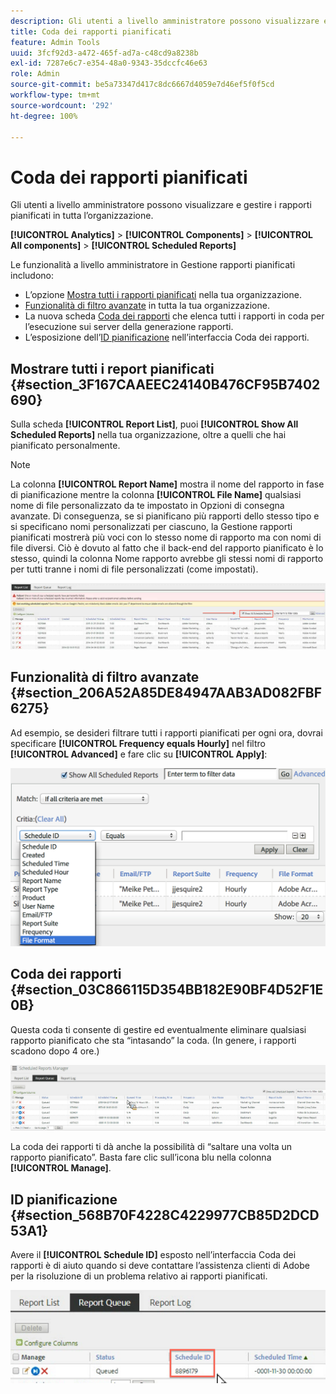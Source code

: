 ```yaml
---
description: Gli utenti a livello amministratore possono visualizzare e gestire i rapporti pianificati in tutta l’organizzazione.
title: Coda dei rapporti pianificati
feature: Admin Tools
uuid: 3fcf92d3-a472-465f-ad7a-c48cd9a8238b
exl-id: 7287e6c7-e354-48a0-9343-35dccfc46e63
role: Admin
source-git-commit: be5a73347d417c8dc6667d4059e7d46ef5f0f5cd
workflow-type: tm+mt
source-wordcount: '292'
ht-degree: 100%

---
```


# Coda dei rapporti pianificati

Gli utenti a livello amministratore possono visualizzare e gestire i rapporti pianificati in tutta l’organizzazione.

**[!UICONTROL Analytics]** > **[!UICONTROL Components]** > **[!UICONTROL All components]** > **[!UICONTROL Scheduled Reports]**

Le funzionalità a livello amministratore in Gestione rapporti pianificati includono:

* L’opzione [Mostra tutti i rapporti pianificati](/help/components/scheduled-reports-admin.md#section_3F167CAAEEC24140B476CF95B7402690) nella tua organizzazione.
* [Funzionalità di filtro avanzate](/help/components/scheduled-reports-admin.md#section_206A52A85DE84947AAB3AD082FBF6275) in tutta la tua organizzazione.
* La nuova scheda [Coda dei rapporti](/help/components/scheduled-reports-admin.md#section_03C866115D354BB182E90BF4D52F1E0B) che elenca tutti i rapporti in coda per l’esecuzione sui server della generazione rapporti.
* L’esposizione dell’[ID pianificazione](/help/components/scheduled-reports-admin.md#section_568B70F4228C4229977CB85D2DCD53A1) nell’interfaccia Coda dei rapporti.

## Mostrare tutti i report pianificati {#section_3F167CAAEEC24140B476CF95B7402690}

Sulla scheda **[!UICONTROL Report List]**, puoi **[!UICONTROL Show All Scheduled Reports]** nella tua organizzazione, oltre a quelli che hai pianificato personalmente.

>[!NOTE]
>
>La colonna **[!UICONTROL Report Name]** mostra il nome del rapporto in fase di pianificazione mentre la colonna **[!UICONTROL File Name]** qualsiasi nome di file personalizzato da te impostato in Opzioni di consegna avanzate. Di conseguenza, se si pianificano più rapporti dello stesso tipo e si specificano nomi personalizzati per ciascuno, la Gestione rapporti pianificati mostrerà più voci con lo stesso nome di rapporto ma con nomi di file diversi. Ciò è dovuto al fatto che il back-end del rapporto pianificato è lo stesso, quindi la colonna Nome rapporto avrebbe gli stessi nomi di rapporto per tutti tranne i nomi di file personalizzati (come impostati).

![](assets/show_all_scheduled_reports.png)

## Funzionalità di filtro avanzate {#section_206A52A85DE84947AAB3AD082FBF6275}

Ad esempio, se desideri filtrare tutti i rapporti pianificati per ogni ora, dovrai specificare **[!UICONTROL Frequency equals Hourly]** nel filtro **[!UICONTROL Advanced]** e fare clic su **[!UICONTROL Apply]**:

![](assets/advanced_filtering_schedl_reports.png)

## Coda dei rapporti {#section_03C866115D354BB182E90BF4D52F1E0B}

Questa coda ti consente di gestire ed eventualmente eliminare qualsiasi rapporto pianificato che sta “intasando” la coda. (In genere, i rapporti scadono dopo 4 ore.)

![](assets/scheduled_reports_2.png)

La coda dei rapporti ti dà anche la possibilità di “saltare una volta un rapporto pianificato”. Basta fare clic sull’icona blu nella colonna **[!UICONTROL Manage]**.

## ID pianificazione {#section_568B70F4228C4229977CB85D2DCD53A1}

Avere il **[!UICONTROL Schedule ID]** esposto nell’interfaccia Coda dei rapporti è di aiuto quando si deve contattare l’assistenza clienti di Adobe per la risoluzione di un problema relativo ai rapporti pianificati.

![](assets/schedule_id.png)
